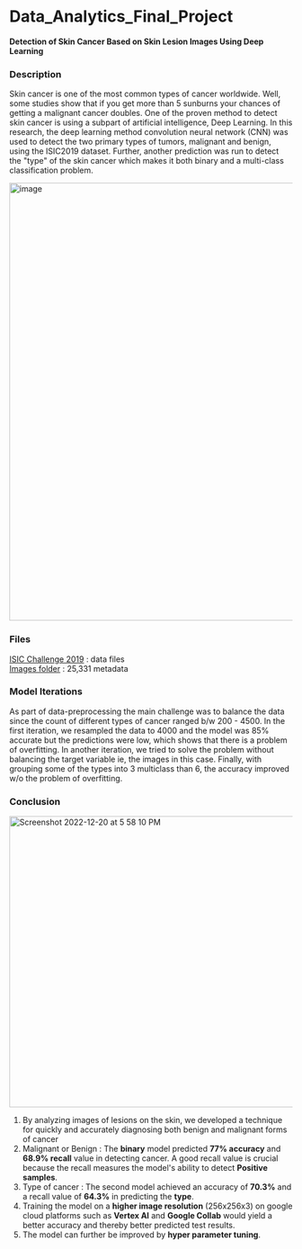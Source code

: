 # Data_Analytics_Final_Project
**Detection of Skin Cancer Based on Skin Lesion Images Using Deep Learning**

### Description  
Skin cancer is one of the most common types of cancer worldwide. Well, some studies show that if you get more than 5 sunburns your chances of getting a malignant cancer doubles. One of the proven method to detect skin cancer is using a subpart of artificial intelligence, Deep Learning. In this research, the deep learning method convolution neural network (CNN) was used to detect the two primary types of tumors, malignant and benign, using the ISIC2019 dataset. Further, another prediction was run to detect the "type" of the skin cancer which makes it both binary and a multi-class classification problem.



<img width="779" alt="image" src="https://user-images.githubusercontent.com/114943213/208715943-66cce71f-8d0e-4c0b-a544-9984143badb7.png">
 
 ### Files
[ISIC Challenge 2019](https://isic-challenge-data.s3.amazonaws.com/2019/ISIC_2019_Training_Metadata.csv) : data files  
[Images folder](https://isic-challenge-data.s3.amazonaws.com/2019/ISIC_2019_Training_Input.zip) : 25,331 metadata

### Model Iterations
As part of data-preprocessing the main challenge was to balance the data since the count of different types of cancer ranged b/w 200 - 4500. In the first iteration, we resampled the data to 4000 and the model was 85% accurate but the predictions were low, which shows that there is a problem of overfitting. In another iteration, we tried to solve the problem without balancing the target variable ie, the images in this case. Finally, with grouping some of the types into 3 multiclass than 6, the accuracy improved w/o the problem of overfitting. 

### Conclusion
<img width="518" alt="Screenshot 2022-12-20 at 5 58 10 PM" src="https://user-images.githubusercontent.com/114943213/208723200-06c752a1-9813-473a-8603-dceb2d3fd8d6.png"> 

1. By analyzing images of lesions on the skin, we developed a technique for quickly
and accurately diagnosing both benign and malignant forms of cancer
2. Malignant or Benign : The **binary** model predicted **77% accuracy** and **68.9% recall** value in detecting cancer. A good recall value is crucial because the recall measures the model's ability to detect **Positive samples**.
3. Type of cancer : The second model achieved an accuracy of **70.3%** and a recall value of **64.3%** in predicting the **type**.
4. Training the model on a **higher image resolution** (256x256x3) on google cloud platforms such as **Vertex AI** and **Google Collab** would yield a better accuracy and thereby better predicted test results.
5. The model can further be improved by **hyper parameter tuning**. 

